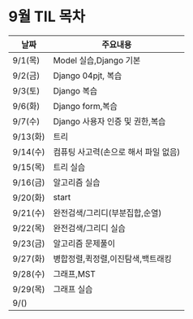 # 9월 TIL 목차

|날짜|주요내용|
|------|---|
|9/1(목)|Model 실습,Django 기본|
|9/2(금)|Django 04pjt, 복습|
|9/3(토)|Django 복습|
|9/6(화)|Django form,복습|
|9/7(수)|Django 사용자 인증 및 권한,복습|
|9/13(화)|트리|
|9/14(수)|컴퓨팅 사고력(손으로 해서 파일 없음)|
|9/15(목)|트리 실습|
|9/16(금)|알고리즘 실습|
|9/20(화)|start|
|9/21(수)|완전검색/그리디(부분집합,순열)|
|9/22(목)|완전검색/그리디 실습|
|9/23(금)|알고리즘 문제풀이|
|9/27(화)|병합정렬,퀵정렬,이진탐색,백트래킹|
|9/28(수)|그래프,MST|
|9/29(목)|그래프 실습|
|9/()||